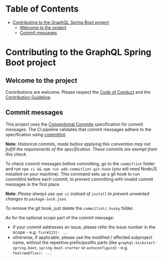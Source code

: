 Table of Contents
=================

<!-- START doctoc generated TOC please keep comment here to allow auto update -->
<!-- DON'T EDIT THIS SECTION, INSTEAD RE-RUN doctoc TO UPDATE -->


- [Contributing to the GraphQL Spring Boot project](#contributing-to-the-graphql-spring-boot-project)
  - [Welcome to the project](#welcome-to-the-project)
  - [Commit messages](#commit-messages)

<!-- END doctoc generated TOC please keep comment here to allow auto update -->

Contributing to the GraphQL Spring Boot project
===============================================

Welcome to the project
-----------------------

Contributions are welcome. Please respect the [Code of Conduct](http://contributor-covenant.org/version/1/3/0/) and
 the [Contribution Guideline](https://opensource.guide/how-to-contribute/#how-to-submit-a-contribution).

Commit messages
---------------

This project uses the [Conventional Commits](https://www.conventionalcommits.org) specification for commit messages.
The CI pipeline validates that commit messages adhere to the specification using 
[commitlint](https://github.com/conventional-changelog/commitlint).

**Note**: *Historical commits, made before applying this convention may not fulfill the requirements of the 
specification. These commits are exempt from this check.*

To check commit messages before committing, go to the `commitlint` folder and run `npm ci && npm run add-commitlint-git-hook` 
(you will need NodeJS installed on your machine). This command sets up a git hook to run commitlint before each commit,
to prevent committing with invalid commit messages in the first place.

**Note**: *Please always use `npm ci` instead of `install` to prevent unwanted changes to `package-lock.json`.*

To remove the git hook, just delete the `commitlint/.husky` folder.

As for the optional scope part of the commit message:
- if your commit addresses an issue, please refer the issue number in the scope - e.g. `fix(#123): ...`
- otherwise, if applicable, please use the modified / affected subproject name, without the repetitive prefix/postfix 
  parts (like `graphql-kickstart-spring-boot`, `spring-boot-starter` or `autoconfigure`) - e.g. `feat(webflux): ...`  

